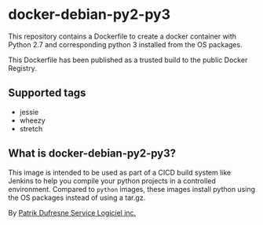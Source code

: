 # docker-debian-py2-py3
This repository contains a Dockerfile to create a docker container with Python 2.7 and corresponding python 3 installed from the OS packages.

This Dockerfile has been published as a trusted build to the public Docker Registry.

## Supported tags
* jessie
* wheezy
* stretch

## What is docker-debian-py2-py3?
This image is intended to be used as part of a CICD build system like Jenkins to help you compile your python projects in a controlled environment. Compared to `python` images, these images install python using the OS packages instead of using a tar.gz.

By [Patrik Dufresne Service Logiciel inc.](http://www.patrikdufresne.com)
